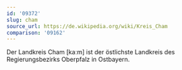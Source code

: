 ```yaml
---
id: '09372'
slug: cham
source_url: https://de.wikipedia.org/wiki/Kreis_Cham
comparison: '09162'
---
```


Der Landkreis Cham [kaːm] ist der östlichste Landkreis des Regierungsbezirks Oberpfalz in Ostbayern.
